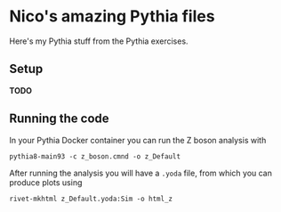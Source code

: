 # Nico's amazing Pythia files

Here's my Pythia stuff from the Pythia exercises.

## Setup

**TODO**

## Running the code

In your Pythia Docker container you can run the Z boson analysis with

`pythia8-main93 -c z_boson.cmnd -o z_Default`

After running the analysis you will have a `.yoda` file, from which you can produce plots using

`rivet-mkhtml z_Default.yoda:Sim -o html_z`